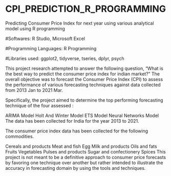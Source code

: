 # CPI_PREDICTION_R_PROGRAMMING
Predicting Consumer Price Index for next year using various analytical model using R programming

#Softwares: R Studio, Microsoft Excel

#Programming Languages: R Programming

#Libraries used: ggplot2, tidyverse, tseries, dplyr, psych

This project research attempted to answer the following question, “What is the best way to predict the consumer price index for indian market?” The overall objective was to forecast the Consumer Price Index (CPI) to assess the performance of various forecasting techniques against data collected from 2013 Jan to 2021 Mar.

Specifically, the project aimed to determine the top performing forecasting technique of the four assessed :

ARIMA Model
Holt And Winter Model
ETS Model
Neural Networks Model
The data has been collected for India for the year 2013 to 2021.

The consumer price index data has been collected for the following commodities.

Cereals and products
Meat and fish
Egg
Milk and products
Oils and fats
Fruits
Vegetables
Pulses and products
Sugar and confectionery
Spices
This project is not meant to be a definitive approach to consumer price forecasts by favoring one technique over another but rather intended to illustrate the accuracy in forecasting domain by using the tools and techniques.
